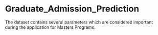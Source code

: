 # Graduate_Admission_Prediction
The dataset contains several parameters which are considered important during the application for Masters Programs.
